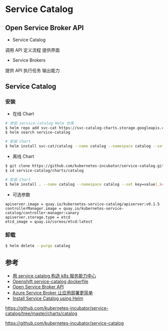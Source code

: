 # Service Catalog


## Open Service Broker API

* Service Catalog

调用 API
定义流程
提供界面

* Service Brokers

提供 API
执行任务
输出能力


## Service Catalog

### 安装

* 在线 Chart

```bash
# 添加 service-catalog Helm 仓库
$ helm repo add svc-cat https://svc-catalog-charts.storage.googleapis.com
$ helm search service-catalog

# 安装 Chart
$ helm install svc-cat/catalog --name catalog --namespace catalog --set key=value[,key=value]
```

* 离线 Chart

```bash
$ git clone https://github.com/kubernetes-incubator/service-catalog.git
$ cd service-catalog/charts/catalog

# 安装 Chart
$ helm install . --name catalog --namespace catalog --set key=value[,key=value]
```

* 可选参数

```
apiserver.image = quay.io/kubernetes-service-catalog/apiserver:v0.1.5
controllerManager.image = quay.io/kubernetes-service-catalog/controller-manager:canary
apiserver.storage.type = etcd
etcd_image = quay.io/coreos/etcd:latest
```

###


### 卸载

```bash
$ helm delete --purge catalog
```


## 参考

* [用 service catalog 构造 k8s 服务能力中心](http://www.docin.com/p-1957163727.html)
* [Openshift service-catalog dockerfile](https://github.com/openshift/origin/tree/master/images/service-catalog)
* [Open Service Broker API](https://github.com/openservicebrokerapi/servicebroker)
* [Azure Service Broker 让应用部署更简单](https://wenku.baidu.com/view/30190a7cc4da50e2524de518964bcf84b9d52de0.html)
* [Install Service Catalog using Helm](https://kubernetes.io/docs/tasks/service-catalog/install-service-catalog-using-helm/)


https://github.com/kubernetes-incubator/service-catalog/tree/master/charts/catalog

https://github.com/kubernetes-incubator/service-catalog
